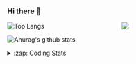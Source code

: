 ### Hi there 👋

<!--
**tao8687/tao8687** is a ✨ _special_ ✨ repository because its `README.md` (this file) appears on your GitHub profile.

Here are some ideas to get you started:

- 🔭 I’m currently working on ...
- 🌱 I’m currently learning ...
- 👯 I’m looking to collaborate on ...
- 🤔 I’m looking for help with ...
- 💬 Ask me about ...
- 📫 How to reach me: ...
- 😄 Pronouns: ...
- ⚡ Fun fact: ...
-->

<img align='right' src="https://media.giphy.com/media/M9gbBd9nbDrOTu1Mqx/giphy.gif" width="240">

  
![Top Langs](https://github-readme-stats.vercel.app/api/top-langs/?username=tao8687&layout=compact&title_color=23238E&text_color=A67D3D)

![Anurag's github stats](https://github-readme-stats.vercel.app/api?username=tao8687&show_icons=true&&text_color=A67D3D&title_color=23238E&show_icons=false&count_private=true&hide=stars)

<details>
  <summary>:zap: Coding Stats</summary>
  <br>
    
<!--START_SECTION:waka-->
![Code Time](http://img.shields.io/badge/Code%20Time-2%2C034%20hrs%2057%20mins-blue)

![Profile Views](http://img.shields.io/badge/Profile%20Views-0-blue)

**🐱 My GitHub Data** 

> 📦 1.5 MB Used in GitHub's Storage 
 > 
> 🏆 164 Contributions in the Year 2025
 > 
> 🚫 Not Opted to Hire
 > 
> 📜 63 Public Repositories 
 > 
> 🔑 24 Private Repositories 
 > 
**I'm an Early 🐤** 

```text
🌞 Morning                1766 commits        ██████████████████████░░░   89.24 % 
🌆 Daytime                90 commits          █░░░░░░░░░░░░░░░░░░░░░░░░   04.55 % 
🌃 Evening                119 commits         ██░░░░░░░░░░░░░░░░░░░░░░░   06.01 % 
🌙 Night                  4 commits           ░░░░░░░░░░░░░░░░░░░░░░░░░   00.20 % 
```
📅 **I'm Most Productive on Wednesday** 

```text
Monday                   284 commits         ████░░░░░░░░░░░░░░░░░░░░░   14.35 % 
Tuesday                  270 commits         ███░░░░░░░░░░░░░░░░░░░░░░   13.64 % 
Wednesday                341 commits         ████░░░░░░░░░░░░░░░░░░░░░   17.23 % 
Thursday                 265 commits         ███░░░░░░░░░░░░░░░░░░░░░░   13.39 % 
Friday                   280 commits         ████░░░░░░░░░░░░░░░░░░░░░   14.15 % 
Saturday                 274 commits         ███░░░░░░░░░░░░░░░░░░░░░░   13.85 % 
Sunday                   265 commits         ███░░░░░░░░░░░░░░░░░░░░░░   13.39 % 
```


📊 **This Week I Spent My Time On** 

```text
🕑︎ Time Zone: Asia/Shanghai

💬 Programming Languages: 
C                        7 hrs 55 mins       ████████░░░░░░░░░░░░░░░░░   33.03 % 
CMake                    4 hrs 52 mins       █████░░░░░░░░░░░░░░░░░░░░   20.28 % 
C++                      3 hrs 34 mins       ████░░░░░░░░░░░░░░░░░░░░░   14.93 % 
Makefile                 2 hrs 21 mins       ██░░░░░░░░░░░░░░░░░░░░░░░   09.80 % 
XML                      1 hr 39 mins        ██░░░░░░░░░░░░░░░░░░░░░░░   06.92 % 

🔥 Editors: 
Cursor                   15 hrs 37 mins      ████████████████░░░░░░░░░   65.08 % 
VS Code                  8 hrs 22 mins       █████████░░░░░░░░░░░░░░░░   34.92 % 

🐱‍💻 Projects: 
R20                      9 hrs 2 mins        █████████░░░░░░░░░░░░░░░░   37.70 % 
STM32F4-FreeRTOS         5 hrs 2 mins        █████░░░░░░░░░░░░░░░░░░░░   20.99 % 
TransRobot-qianjiang-39b62 hrs 50 mins       ███░░░░░░░░░░░░░░░░░░░░░░   11.83 % 
icart_mini_driver_ws     2 hrs 5 mins        ██░░░░░░░░░░░░░░░░░░░░░░░   08.75 % 
OpenCTR_H60V32_R20_1024_V1 hr 25 mins        █░░░░░░░░░░░░░░░░░░░░░░░░   05.90 % 

💻 Operating System: 
Linux                    24 hrs              █████████████████████████   100.00 % 
```

**I Mostly Code in C++** 

```text
C++                      11 repos            ████████░░░░░░░░░░░░░░░░░   33.33 % 
Python                   8 repos             ██████░░░░░░░░░░░░░░░░░░░   24.24 % 
JavaScript               2 repos             ██░░░░░░░░░░░░░░░░░░░░░░░   06.06 % 
Batchfile                1 repo              █░░░░░░░░░░░░░░░░░░░░░░░░   03.03 % 
HTML                     1 repo              █░░░░░░░░░░░░░░░░░░░░░░░░   03.03 % 
```



**Timeline**

![Lines of Code chart](https://raw.githubusercontent.com/tao8687/tao8687/master/assets/bar_graph.png)


 Last Updated on 12/06/2025 01:57:22 UTC
<!--END_SECTION:waka-->
</details>

